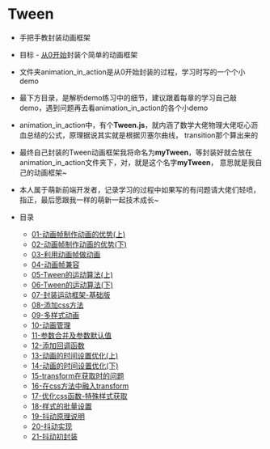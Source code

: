 # Tween

* 手把手教封装动画框架

* 目标 - [从0开始](./01-动画帧制作动画的优势(上)/1-动画帧制作动画的优势(上).md)封装个简单的动画框架

* 文件夹animation_in_action是从0开始封装的过程，学习时写的一个个小demo

* 最下方目录，是解析demo练习中的细节，建议跟着每章的学习自己敲demo，遇到问题再去看animation_in_action的各个小demo

* animation_in_action中，有个**Tween.js**，就内涵了数学大佬物理大佬呕心沥血总结的公式，原理据说其实就是根据贝塞尔曲线，
    transition那个算出来的
    
* 最终自己封装的Tween动画框架我将命名为**myTween**，等封装好就会放在animation_in_action文件夹下，对，就是这个名字**myTween**，
    意思就是我自己的动画框架~  
    
* 本人属于萌新前端开发者，记录学习的过程中如果写的有问题请大佬们轻喷，指正，最后愿跟我一样的萌新一起技术成长~      

* 目录

    * [01-动画帧制作动画的优势(上)](./01-动画帧制作动画的优势(上)/1-动画帧制作动画的优势(上).md)
    * [02-动画帧制作动画的优势(下)](./02-动画帧制作动画的优势(下)/2-动画帧制作动画的优势(下).md)
    * [03-利用动画帧做动画](./03-利用动画帧做动画/3-利用动画帧做动画.md)
    * [04-动画帧兼容](./04-动画帧兼容/4-动画帧兼容.md)
    * [05-Tween的运动算法(上)](./05-Tween的运动算法(上)/5-Tween的运动算法(上).md)
    * [06-Tween的运动算法(下)](./06-Tween的运动算法(下)/6-Tween的运动算法(下).md)
    * [07-封装运动框架-基础版](./07-封装运动框架-基础版/7-封装运动框架-基础版.md)
    * [08-添加css方法](./08-添加css方法/8-添加css方法.md)
    * [09-多样式动画](./09-多样式动画/9-多样式动画.md)
    * [10-动画管理](./10-动画管理/10-动画管理.md)
    * [11-参数合并及参数默认值](./11-参数合并及参数默认值/11-参数合并及参数默认值.md)
    * [12-添加回调函数](./12-添加回调函数/12-添加回调函数.md)
    * [13-动画的时间设置优化(上)](./13-动画的时间设置优化(上)/13-动画的时间设置优化(上).md)
    * [14-动画的时间设置优化(下)](./14-动画的时间设置优化(下)/14-动画的时间设置优化(下).md)
    * [15-transform在获取时的问题](./15-transform在获取时的问题/15-transform在获取时的问题.md)
    * [16-在css方法中融入transform](./16-在css方法中融入transform/16-在css方法中融入transform.md)
    * [17-优化css函数-特殊样式获取](./17-优化css函数-特殊样式获取/17-优化css函数-特殊样式获取.md)
    * [18-样式的批量设置](./18-样式的批量设置/18-样式的批量设置.md)
    * [19-抖动原理说明](./19-抖动原理说明/19-抖动原理说明.md)
    * [20-抖动实现](./20-抖动实现/20-抖动实现.md)
    * [21-抖动初封装](./21-抖动初封装/21-抖动初封装.md)
    